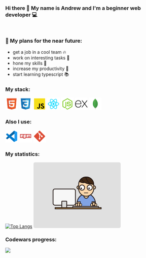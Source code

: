 ### Hi there 👋 My name is Andrew and I'm a beginner web developer 💻
&nbsp;
### 🎯 My plans for the near future:
* get a job in a cool team 🔥
* work on interesting tasks 🤩
* hone my skills 💎
* increase my productivity 🤖
* start learning typescript 📚

### My stack:
<img src='./techs/html_icon.png' width='40' alt='HTML'>
<img src='./techs/css_icon.png' width='40' alt='CSS'>
<img src='./techs/javascript_icon.png' width='40' alt='JavaScript'>
<img src='./techs/react_icon.png' width='40' alt='React.js'>
<img src='./techs/node_icon.png' width='40' alt='Node.js'>
<img src='./techs/express_icon.png' width='40' alt='Express.js' style='background: white; border-radius: 3px'>
<img src='./techs/mongo_icon.png' width='40' alt='MongoDB'>


### Also I use:
<img src='./techs/vscode_icon.png' width='40'>
<img src='./techs/npm_icon.png' width='40'>
<img src='./techs/git_icon.png' width='40'>

### My statistics:
[![Top Langs](https://github-readme-stats.vercel.app/api/top-langs/?username=andreibelyun)](https://github.com/andreibelyun) <img src='./coding.gif' width='275' style='border-radius: 5px'>

### Codewars progress:
<img src="https://www.codewars.com/users/andreibelyun/badges/large">
